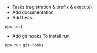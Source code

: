 * Tasks (registration & prefix & execute)
* Add documentation
* Add tests
```
npm test
```
* Add git hooks
To install run
```
npm run git-hooks
```